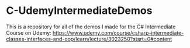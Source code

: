 # C-UdemyIntermediateDemos
This is a repository for all of the demos I made for the C# Intermediate Course on Udemy: https://www.udemy.com/course/csharp-intermediate-classes-interfaces-and-oop/learn/lecture/3023250?start=0#content
